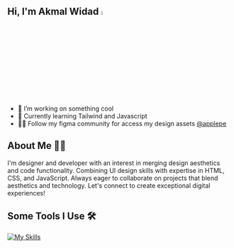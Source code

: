 ## Hi, I'm Akmal Widad <a href="https://github.com/yaelahdaww"><img src="https://media.giphy.com/media/hvRJCLFzcasrR4ia7z/giphy.gif" width="5%"></a>

- 🔭 I’m working on something cool
- 🌱 Currently learning Tailwind and Javascript
- 👨‍💻 Follow my figma community for access my design assets [@applepe](https://figma.com/@applepe)

## About Me 🧏‍♂️

I'm designer and developer with an interest in merging design aesthetics and code functionality. Combining UI design skills with expertise in HTML, CSS, and JavaScript. Always eager to collaborate on projects that blend aesthetics and technology. Let's connect to create exceptional digital experiences!

## Some Tools I Use 🛠

[![My Skills](https://skillicons.dev/icons?i=html,css,js,bootstrap,tailwind,figma)](https://skillicons.dev)
